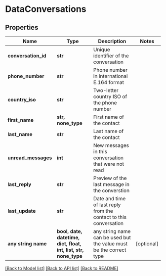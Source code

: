 # DataConversations


## Properties
Name | Type | Description | Notes
------------ | ------------- | ------------- | -------------
**conversation_id** | **str** | Unique identifier of the conversation | 
**phone_number** | **str** | Phone number in international E.164 format | 
**country_iso** | **str** | Two-letter country ISO of the phone number | 
**first_name** | **str, none_type** | First name of the contact | 
**last_name** | **str** | Last name of the contact | 
**unread_messages** | **int** | New messages in this conversation that were not read | 
**last_reply** | **str** | Preview of the last message in the converstion | 
**last_update** | **str** | Date and time of last reply from the contact to this conversation | 
**any string name** | **bool, date, datetime, dict, float, int, list, str, none_type** | any string name can be used but the value must be the correct type | [optional]

[[Back to Model list]](../../README.md#models) [[Back to API list]](../../README.md#available-methods) [[Back to README]](../../README.md)


